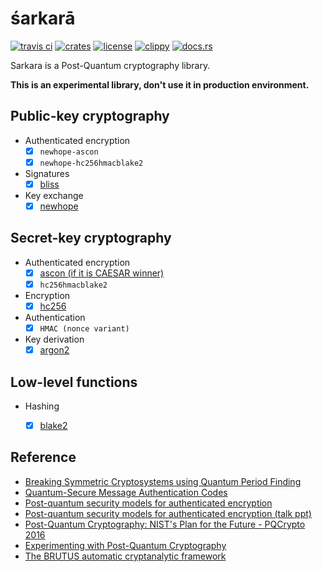 # śarkarā
[![travis ci](https://api.travis-ci.org/quininer/sarkara.svg)](https://travis-ci.org/quininer/sarkara)
[![crates](https://img.shields.io/crates/v/sarkara.svg)](https://crates.io/crates/sarkara)
[![license](https://img.shields.io/github/license/quininer/sarkara.svg)](https://github.com/quininer/sarkara/blob/master/LICENSE)
[![clippy](https://clippy.bashy.io/github/quininer/sarkara/master/badge.svg)](https://clippy.bashy.io/github/quininer/sarkara/master/log)
[![docs.rs](https://img.shields.io/badge/docs.rs-now-orange.svg)](https://docs.rs/sarkara/)

Sarkara is a Post-Quantum cryptography library.

**This is an experimental library, don't use it in production environment.**


Public-key cryptography
-----------------------

* Authenticated encryption
	+ [x] `newhope-ascon`
	+ [x] `newhope-hc256hmacblake2`
* Signatures
	+ [x] [bliss](http://bliss.di.ens.fr/)
* Key exchange
	+ [x] [newhope](https://eprint.iacr.org/2015/1092)

Secret-key cryptography
-----------------------

* Authenticated encryption
	+ [x] [ascon (if it is CAESAR winner)](http://ascon.iaik.tugraz.at/)
	+ [x] `hc256hmacblake2`
* Encryption
	+ [x] [hc256](http://www.ecrypt.eu.org/stream/hcpf.html)
* Authentication
	+ [x] `HMAC (nonce variant)`
* Key derivation
	+ [x] [argon2](https://password-hashing.net/)

Low-level functions
-------------------

* Hashing
	+ [x] [blake2](https://blake2.net/)


Reference
---------

* [Breaking Symmetric Cryptosystems using Quantum Period Finding](https://arxiv.org/pdf/1602.05973)
* [Quantum-Secure Message Authentication Codes](http://eprint.iacr.org/2012/606.pdf)
* [Post-quantum security models for authenticated encryption](http://cacr.uwaterloo.ca/techreports/2016/cacr2016-04.pdf)
* [Post-quantum security models for authenticated encryption (talk ppt)](https://pqcrypto2016.jp/data/Soukharev-talk3.pdf)
* [Post-Quantum Cryptography: NIST's Plan for the Future - PQCrypto 2016](https://pqcrypto2016.jp/data/pqc2016_nist_announcement.pdf)
* [Experimenting with Post-Quantum Cryptography](https://security.googleblog.com/2016/07/experimenting-with-post-quantum.html)
* [The BRUTUS automatic cryptanalytic framework](https://link.springer.com/article/10.1007%2Fs13389-015-0114-1)
